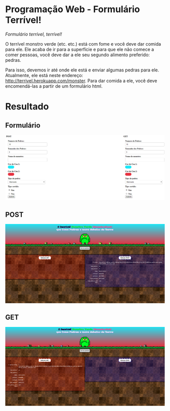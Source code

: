 # Programação Web - Formulário Terrível!

_Formulário terrível, terrível!_

O terrível monstro verde (etc. etc.) está com fome e você deve dar comida para ele. Ele acaba de ir para a superfície e para que ele não comece a comer pessoas, você deve dar a ele seu segundo alimento preferido: pedras.

Para isso, devemos ir até onde ele está e enviar algumas pedras para ele. Atualmente, ele está neste endereço: http://terrivel.herokuapp.com/monster. Para dar comida a ele, você deve encomendá-las a partir de um formulário html.

# Resultado

## Formulário

![FORM](Formulario.png)

## POST

![POST](Post.png)

## GET

![GET](Get.png)